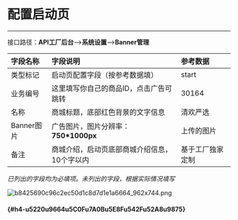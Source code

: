 # 配置启动页

---

接口路径：**API工厂后台**——&gt;**系统设置**——&gt;**Banner管理**

| 字段名称 | 字段说明 | 参考数据 |
| :--- | :--- | :--- |
| 类型标记 | 启动页配置字段（按参考数据填） | start |
| 业务编号 | 这里填写你自己的商品ID，点击广告可跳转 | 30164 |
| 名称 | 商城标题，底部红色背景的文字信息 | 清欢严选 |
| Banner图片 | 广告图片，图片分辨率：**750\*1000px** | 上传的图片 |
| 备注 | 商城介绍，启动页底部商城介绍信息，10个字以内 | 基于工厂独家定制 |

_已列出的字段均为必填项。未列出的字段，根据实际情况填写_

![](https://daxue.qinghuan.app/uploads/projects/YanXuan-API/1532fe0f74d8b1b1.png "b8425690c96c2ec50d1c8d7d1e1a6664\_962x744.png")

####  {#h4-u5220u9664u5C0Fu7A0Bu5E8Fu542Fu52A8u9875}



